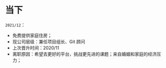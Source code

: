 # 当下

`2021/12`：

- 免费提供家庭住房；
- 现公司层级：兼任项目组长、Git 顾问
- 上次晋升时间：2020/11
- 离职原因：希望去更好的平台，挑战更先进的课题；来自婚姻和家庭的经济压力；